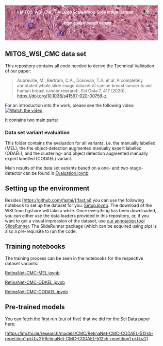 ![Large-Scale Canine Mammary Carcinoma Data Set for Mitotic Figure Assessment on Whole Slide Images](title_CMC.png)

## MITOS_WSI_CMC data set

This repository contains all code needed to derive the Technical Validation of our paper:
> Aubreville, M., Bertram, C.A., Donovan, T.A. et al. A completely annotated whole slide image dataset of canine breast cancer to aid human breast cancer research. Sci Data 7, 417 (2020). https://doi.org/10.1038/s41597-020-00756-z

For an introduction into the work, please see the following video:
[![Watch the video](https://img.youtube.com/vi/gjUmu6zy6HQ/hqdefault.jpg)](https://youtu.be/gjUmu6zy6HQ)



It contains two main parts:

### Data set variant evaluation

This folder contains the evaluation for all variants, i.e. the manually labelled (MEL), the the object-detection augmented manually expert labelled (ODAEL), and the clustering- and object detection augmented manually expert labelled (CODAEL) variant.

Main results of the data set variants based on a one- and two-stage-detector can be found in [Evaluation.ipynb](Evaluation.ipynb).

## Setting up the environment

Besides [https://github.com/fastai/](fast.ai) you can use the following notebook to set up the dataset for you: [Setup.ipynb](Setup.ipynb). The download of the WSI from figshare will take a while. Once everything has been downloaded, you can either use the data loaders provided in this repository, or, if you want to get a visual impression of the dataset, use [our annotation tool SlideRunner](https://github.com/maubreville/SlideRunner). The SlideRunner package (which can be acquired using pip) is also a pre-requisite to run the code.

## Training notebooks

The training process can be seen in the notebooks for the respective dataset variants:

[RetinaNet-CMC-MEL.ipynb](RetinaNet-CMC-MEL.ipynb)

[RetinaNet-CMC-ODAEL.ipynb](RetinaNet-CMC-ODAEL.ipynb)

[RetinaNet-CMC-CODAEL.ipynb](RetinaNet-CMC-CODAEL.ipynb)

## Pre-trained models

You can fetch the first run (out of five) that we did for the Sci Data paper here:

[https://imi.thi.de/research/models/CMC/RetinaNet-CMC-CODAEL-512sh-repetition1.pkl.bz2](RetinaNet-CMC-CODAEL-512sh-repetition1.pkl.bz2)


